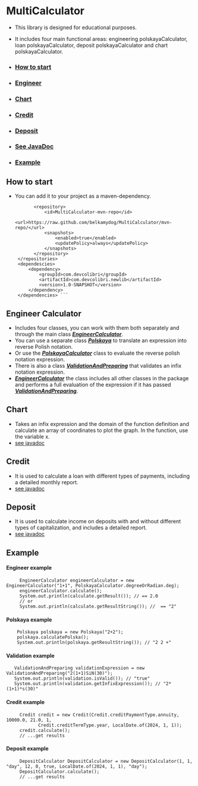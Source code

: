 # MultiCalculator
- This library is designed for educational purposes.
- It includes four main functional areas: engineering polskayaCalculator, loan polskayaCalculator, deposit polskayaCalculator and chart polskayaCalculator.

 - ### [How to start](#How-to-start)
 - ### [Engineer](#Engineer-Calculator)
 - ### [Chart](#Chart)
 - ### [Credit](#Credit)
 - ### [Deposit](#Deposit)
 - ### [See JavaDoc](./javadoc/index.html)
 - ### [Example](#Example)

## How to start
 - You can add it to your project as a maven-dependency.
   ``` <repositories>
          <repository>
              <id>MultiCalculator-mvn-repo</id>
              <url>https://raw.github.com/belkamydog/MultiCalculator/mvn-repo/</url>
              <snapshots>
                  <enabled>true</enabled>
                  <updatePolicy>always</updatePolicy>
              </snapshots>
          </repository>
    </repositories>
    <dependescies>
        <dependency>
            <groupId>com.devcolibri</groupId>
            <artifactId>com.devcolibri.newlib</artifactId>
            <version>1.0-SNAPSHOT</version>
        </dependency>
    </dependencies> ```
## Engineer Calculator
   - Includes four classes, you can work with them both separately and through the main class [_**EngineerCalculator**_](./javadoc/Engineer/EngineerCalculator.html).
   - You can use a separate class [**_Polskaya_**](./javadoc/Engineer/Polskaya/Polskaya.html) to translate an expression into reverse Polish notation.
   - Or use the [_**PolskayaCalculator**_](./javadoc/Engineer/PolskayaCalculator/PolskayaCalculator.html) class to evaluate the reverse polish notation expression.
   - There is also a class [_**ValidationAndPreparing**_](./javadoc/Engineer/ValidationAndPreparing/ValidationAndPreparing.html) that validates an infix notation expression.
   - [_**EngineerCalculator**_](./javadoc/Engineer/EngineerCalculator.html) the class includes all other classes in the package and performs a full evaluation of the expression if it has passed [_**ValidationAndPreparing**_](./javadoc/Engineer/ValidationAndPreparing/ValidationAndPreparing.html).
## Chart
   - Takes an infix expression and the domain of the function definition and calculate an array of coordinates to plot the graph. In the function, use the variable x.
   - [see javadoc](./javadoc/Chart/Chart.html)
## Credit
   - It is used to calculate a loan with different types of payments, including a detailed monthly report.
   - [see javadoc](./javadoc/Credit/Credit.html)
## Deposit
   - It is used to calculate income on deposits with and without different types of capitalization, and includes a detailed report.
   - [see javadoc](./javadoc/Deposit/DepositCalculator.html)
## Example
   #### Engineer example
   ```
        EngineerCalculator engineerCalculator = new EngineerCalculator("1+1", PolskayaCalculator.degreeOrRadian.deg);
        engineerCalculator.calculate();
        System.out.println(calculate.getResult()); // == 2.0
        // or
        System.out.println(calculate.getResultString()); //  == "2"
   ```
#### Polskaya example
   ```
       Polskaya polskaya = new Polskaya("2+2");
       polskaya.calculatePolska();
       System.out.println(polskaya.getResultString()); // "2 2 +"
   ```
#### Validation example
   ```
      ValidationAndPreparing validationExpression = new ValidationAndPreparing("2(1+1)SiN(30)");
      System.out.println(validation.isValid()); // "true"
      System.out.println(validation.getInfixExpression()); // "2*(1+1)*s(30)"
   ```
#### Credit example
   ```
        Credit credit = new Credit(Credit.creditPaymentType.annuity, 10000.0, 21.0, 1,
               Credit.creditTermType.year, LocalDate.of(2024, 1, 1));
        credit.calculate();
        // ...get results
   ```
#### Deposit example
   ```
        DepositCalculator DepositCalculator = new DepositCalculator(1, 1, "day", 12, 0, true, LocalDate.of(2024, 1, 1), "day");
        DepositCalculator.calculate();
        // ...get results
   ```